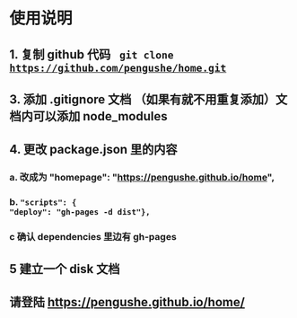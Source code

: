 # 使用说明
## 1. 复制 github 代码 <code> git clone https://github.com/pengushe/home.git </code>  

## 3. 添加 .gitignore 文档 （如果有就不用重复添加）文档内可以添加 node_modules

## 4. 更改 package.json 里的内容 
### a.  改成为 "homepage": "https://pengushe.github.io/home",
### b. <code>"scripts": { "deploy": "gh-pages -d dist"}, </code>
### c 确认 dependencies 里边有 gh-pages
## 5 建立一个 disk 文档
## 请登陆 https://pengushe.github.io/home/
